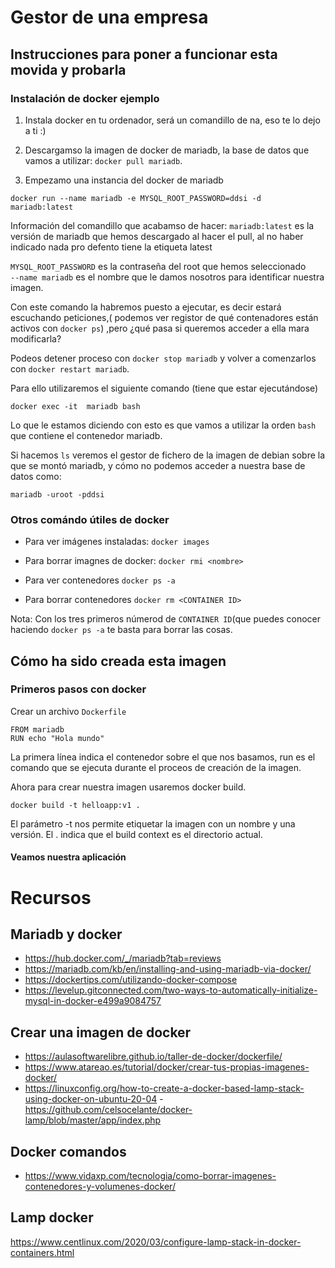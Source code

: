 # Gestor de una empresa  



## Instrucciones para poner a funcionar esta movida y probarla  

### Instalación de docker ejemplo   

1. Instala docker en tu ordenador, será un comandillo de na, eso te lo dejo a ti :)  

2. Descargamso la imagen de docker de mariadb, la base de datos que vamos a utilizar: `docker pull mariadb`.   

3. Empezamo una instancia del docker de mariadb 

`docker run --name mariadb -e MYSQL_ROOT_PASSWORD=ddsi -d mariadb:latest`

Información del comandillo que acabamso de hacer: 
`mariadb:latest` es la versión de mariadb que hemos descargado al hacer el pull, al no haber indicado nada pro defento tiene la etiqueta latest 

`MYSQL_ROOT_PASSWORD` es la contraseña del root que hemos seleccionado   
`--name mariadb` es el nombre que le damos nosotros para identificar nuestra imagen.   

Con este comando la habremos puesto a ejecutar, es decir estará escuchando peticiones,( podemos ver registor de qué contenadores están activos con  `docker ps`) ,pero ¿qué pasa si queremos acceder a ella mara modificarla?   

Podeos detener proceso con `docker stop mariadb` y volver a comenzarlos con `docker restart mariadb`. 


Para ello utilizaremos el siguiente comando (tiene que estar ejecutándose)

`docker exec -it  mariadb bash`

Lo que le estamos diciendo con esto es que vamos a utilizar la orden `bash` que contiene el contenedor mariadb.   

Si hacemos `ls` veremos el gestor de fichero de la imagen de debian sobre la que se montó mariadb, y cómo no podemos acceder a nuestra base de datos como: 

`mariadb -uroot -pddsi`    

### Otros comándo útiles de docker  

- Para ver imágenes instaladas:    `docker images`    
  
- Para borrar imagnes de docker:  `docker rmi <nombre>`  
- Para ver contenedores `docker ps -a`  
- Para borrar contenedores `docker rm <CONTAINER ID>`  

Nota: Con los tres primeros númerod de `CONTAINER ID`(que puedes conocer haciendo `docker ps -a` te basta para borrar las cosas. 
  

## Cómo ha sido creada esta imagen   


### Primeros pasos con docker   

Crear un archivo `Dockerfile`  

```
FROM mariadb
RUN echo "Hola mundo"
```

La primera línea indica el contenedor sobre el que nos basamos, run es el comando que se ejecuta durante el proceos de creación de la imagen. 

Ahora para crear nuestra imagen usaremos docker build.

`docker build -t helloapp:v1 . `

El parámetro -t nos permite etiquetar la imagen con un nombre y una versión. El . indica que el build context es el directorio actual.


#### Veamos nuestra aplicación   



# Recursos  

## Mariadb y docker   
-  https://hub.docker.com/_/mariadb?tab=reviews  
- https://mariadb.com/kb/en/installing-and-using-mariadb-via-docker/  
- https://dockertips.com/utilizando-docker-compose
- https://levelup.gitconnected.com/two-ways-to-automatically-initialize-mysql-in-docker-e499a9084757

## Crear una imagen de docker  
- https://aulasoftwarelibre.github.io/taller-de-docker/dockerfile/  
- https://www.atareao.es/tutorial/docker/crear-tus-propias-imagenes-docker/  
- https://linuxconfig.org/how-to-create-a-docker-based-lamp-stack-using-docker-on-ubuntu-20-04
-https://github.com/celsocelante/docker-lamp/blob/master/app/index.php  

## Docker comandos   

- https://www.vidaxp.com/tecnologia/como-borrar-imagenes-contenedores-y-volumenes-docker/  

## Lamp docker  

https://www.centlinux.com/2020/03/configure-lamp-stack-in-docker-containers.html

